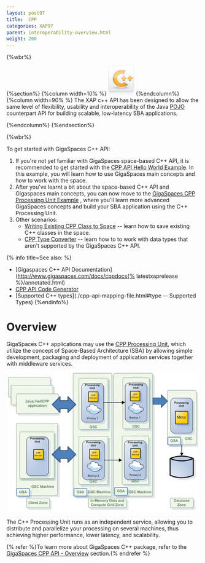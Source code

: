 ```yaml
---
layout: post97
title:  CPP
categories: XAP97
parent: interoperability-overview.html
weight: 200
---
```


{%wbr%}

{%section%}
{%column width=10% %}
![apis.png](/attachment_files/subject/cpp.png)
{%endcolumn%}
{%column width=90% %}
The XAP c++ API has been designed to allow the same level of flexibility, usability and interoperability of the Java [POJO](./pojo-support.html) counterpart API for building scalable, low-latency SBA applications.

{%endcolumn%}
{%endsection%}

{%wbr%}



To get started with GigaSpaces C++ API:

1. If you're not yet familiar with GigaSpaces space-based C++ API, it is recommended to get started with the [CPP API Hello World Example](./cpp-api-hello-world-example.html). In this example, you will learn how to use GigaSpaces main concepts and how to work with the space.
1. After you've learnt a bit about the space-based C++ API and Gigaspaces main concepts, you can now move to the [GigaSpaces CPP Processing Unit Example](./gigaspaces-cpp-processing-unit-example.html) , where you'll learn more advanced GigaSpaces concepts and build your SBA application using the C++ Processing Unit.
1. Other scenarios:
    - [Writing Existing CPP Class to Space](./writing-existing-cpp-class-to-space.html) -- learn how to save existing C++ classes in the space.
    - [CPP Type Converter](./cpp-type-converter.html) -- learn how to to work with data types that aren't supported by the GigaSpaces C++ API.

{% info title=See also: %}

- [Gigaspaces C++ API Documentation](http://www.gigaspaces.com/docs/cppdocs{% latestxaprelease %}/annotated.html)
- [CPP API Code Generator](./cpp-api-code-generator.html)
- [Supported C++ types](./cpp-api-mapping-file.html#type -- Supported Types)
{%endinfo%}


# Overview

GigaSpaces C++ applications may use the [CPP Processing Unit](./cpp-processing-unit.html), which utilize the concept of Space-Based Architecture (SBA) by allowing simple development, packaging and deployment of application services together with middleware services.

![cpp-SBA-system-archi.jpg](/attachment_files/cpp-SBA-system-archi.jpg)

The C++ Processing Unit runs as an independent service, allowing you to distribute and parallelize your processing on several machines, thus achieving higher performance, lower latency, and scalability.

{% refer %}To learn more about GigaSpaces C++ package, refer to the [GigaSpaces CPP API - Overview](./gigaspaces-cpp-api---overview.html) section.{% endrefer %}
